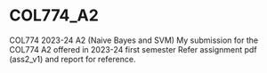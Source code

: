 # COL774_A2
COL774 2023-24 A2 (Naive Bayes and SVM) 
My submission for the COL774 A2 offered in 2023-24 first semester
Refer assignment pdf (ass2_v1) and report for reference. 
